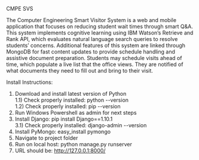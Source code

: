 CMPE SVS

The Computer Engineering Smart Visitor System is a web and mobile application that focuses on reducing student wait times through smart Q&A. This system implements cognitive learning using IBM Watson’s Retrieve and Rank API, which evaluates natural language search queries to resolve students’ concerns. Additional features of this system are linked through MongoDB for fast content updates to provide schedule handling and assistive document preparation. Students may schedule visits ahead of time, which populate a live list that the office views. They are notified of what documents they need to fill out and bring to their visit.

Install Instructions: <br />
1) Download and install latest version of Python <br />
	1.1) Check properly installed: python --version <br />
	1.2) Check properly installed: pip --version <br />
2) Run Windows Powershell as admin for next steps <br />
3) Install Django: pip install Django==1.10.1 <br />
	3.1) Check properly installed: django-admin --version <br />
4) Install PyMongo: easy_install pymongo <br />
5) Navigate to project folder <br />
6) Run on local host: python manage.py runserver <br />
7) URL should be: http://127.0.0.1:8000/ <br />
